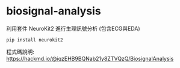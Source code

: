 # biosignal-analysis
利用套件 NeuroKit2 進行生理訊號分析 (包含ECG與EDA)
```
pip install neurokit2
```

程式碼說明: https://hackmd.io/@iqzEHB9BQNab21y8ZTVQzQ/BiosignalAnalysis
